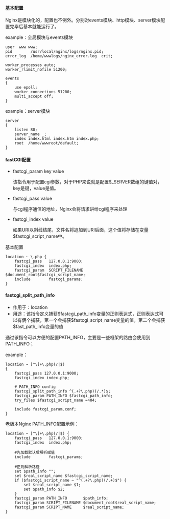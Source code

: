 #### 基本配置

Nginx是模块化的，配置也不例外。分别对events模块、http模块、server模块配置完毕后基本就能运行了。

example：全局模块与events模块

```
user  www www;
pid        /usr/local/nginx/logs/nginx.pid;
error_log  /home/wwwlogs/nginx_error.log  crit;

worker_processes auto;
worker_rlimit_nofile 51200;

events
{
    use epoll;
    worker_connections 51200;
    multi_accept off;
}
```

example：server模块

```
server
{
    listen 80;
    server_name _;
    index index.html index.htm index.php;
    root  /home/wwwroot/default;
}
```



#### fastCGI配置

- fastcgi_param  key  value

  该指令用于配置cgi参数，对于PHP来说就是配置$_SERVER数组的键值对，key是键，value是值。

- fastcgi_pass  value

  与cgi程序通信的地址，Nginx会将请求讲给cgi程序来处理

- fastcgi_index value

  如果URI以斜线结尾，文件名将追加到URI后面，这个值将存储在变量$fastcgi_script_name中。

基本配置

```
location ~ \.php {
	fastcgi_pass   127.0.0.1:9000;
    fastcgi_index  index.php;
    fastcgi_param  SCRIPT_FILENAME  $document_root$fastcgi_script_name;
    include        fastcgi_params;    
}
```



#### fastcgi_split_path_info

- 作用于：location
- 用途：该指令定义捕获$fastcgi_path_info变量的正则表达式，正则表达式可以有俩个捕获，第一个会捕获\$fastcgi_script_name变量的值，第二个会捕获\$fast_path_info变量的值

通过该指令可以方便的配置PATH_INFO，主要是一些框架的路由会使用到PATH_INFO；

example：

```
location ~ [^\]+\.php(/|$)
{
    fastcgi_pass 127.0.0.1:9000;
    fastcgi_index index.php;
    
    # PATH_INFO config
	fastcgi_split_path_info ^(.+?\.php)(/.*)$;
	fastcgi_param PATH_INFO $fastcgi_path_info;
	try_files $fastcgi_script_name =404;

    include fastcgi_param.conf;
}

```

老版本Nginx PATH_INFO配置示例：

```
location ~ [^\]+\.php(/|$) {
	fastcgi_pass   127.0.0.1:9000;
	fastcgi_index  index.php;

	#先加载默认后解析赋值
	include        fastcgi_params;

	#正则解析路径
	set $path_info "";
	set $real_script_name $fastcgi_script_name;
	if ($fastcgi_script_name ~ "^(.+?\.php)(/.+)$") {
		set $real_script_name $1;
		set $path_info $2;
	}
	fastcgi_param PATH_INFO       $path_info;
	fastcgi_param SCRIPT_FILENAME $document_root$real_script_name;
	fastcgi_param SCRIPT_NAME     $real_script_name;
}
```
